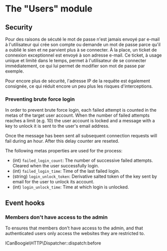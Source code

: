 The "Users" module
==================

## Security

Pour des raisons de sécuté le mot de passe n'est jamais envoyé par e-mail à l'utilisateur qui crée
son compte ou demande un mot de passe parce qu'il a oublié le sien et ne parvient plus à se
connecter. À la place, un ticket de connexion exceptionnel est envoyé à son adresse e-mail. Ce
ticket, à usage unique et limité dans le temps, permet à l'utilisateur de se connecter
immédiatement, ce qui lui permet de modifier son mot de passe par exemple.

Pour encore plus de sécurité, l'adresse IP de la requête est également consignée, ce qui réduit
encore un peu plus les risques d'interceptions.   

### Preventing brute force login

In order to prevent brute force login, each failed attempt is counted in the metas of the target
user account. When the number of failed attempts reaches a limit (e.g. 10) the user account is
locked and a message with a key to unlock it is sent to the user's email address.

Once the message has been sent all subsequent connection requests will fail during an hour. After
this delay counter are reseted.

The following metas properties are used for the process:

- (int) `failed_login_count`: The number of successive failed attempts. Cleared when the
user successfully login.
- (int) `failed_login_time`: Time of the last failed login.
- (string) `login_unlock_token`: Derivative salted token of the key sent by email for the user
to unlock its account.
- (int) `login_unlock_time`: Time at which login is unlocked.





## Event hooks

### Members don't have access to the admin

To ensures that members don't have access to the admin, and that authenticated users only access
the websites they are restricted to.

ICanBoogie\HTTP\Dispatcher::dispatch:before

